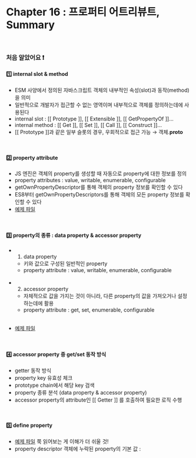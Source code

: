 # Chapter 16 : 프로퍼티 어트리뷰트, Summary

<br>

### 처음 알았어요 ❗️
#### 1️⃣ internal slot & method
- ESM 사양에서 정의된 자바스크립트 객체의 내부적인 속성(slot)과 동작(method)을 의미
- 일반적으로 개발자가 접근할 수 없는 영역이며 내부적으로 객체를 정의하는데에 사용된다
- internal slot : [[ Prototype ]], [[ Extensible ]], [[ GetPropertyOf ]]...
- internal method : [[ Get ]], [[ Set ]], [[ Call ]], [[ Construct ]]...
- [[ Prototype ]]과 같은 일부 슬롯의 경우, 우회적으로 접근 가능 → 객체.__proto__

<br>

#### 2️⃣ property attribute
- JS 엔진은 객체의 property를 생성할 때 자동으로 property에 대한 정보를 정의
- property attributes : value, writable, enumerable, configurable
- getOwnPropertyDescriptor를 통해 객체의 property 정보를 확인할 수 있다
- ES8부터 getOwnPropertyDescriptors를 통해 객체의 모든 property 정보를 확인할 수 있다
- <a href="./getOwnPropertyDescriptor.js">예제 파일</a>

<br>

#### 3️⃣ property의 종류 : data property & accessor property
- 1. data property
    - 키와 값으로 구성된 일반적인 property
    - property attribute : value, writable, enumerable, configurable

    <br>

- 2. accessor property 
    - 자체적으로 값을 가지는 것이 아니라, 다른 property의 값을 가져오거나 설정하는데에 활용
    - property attribute : get, set, enumerable, configurable

    <br>

- <a href="./properties.js">예제 파일</a>

<br>

#### 4️⃣ accessor property 중 get/set 동작 방식
- getter 동작 방식
- property key 유효성 체크
- prototype chain에서 해당 key 검색
- property 종류 분석 (data property & accessor property)
- accessor property의 attribute인 [[ Getter ]] 를 호출하여 필요한 로직 수행

<br>

#### 5️⃣ define property
- <a href="./defineProperties.js">예제 파일</a> 쭉 읽어보는 게 이해가 더 쉬울 것!
- property descriptor 객체에 누락된 property의 기본 값 :